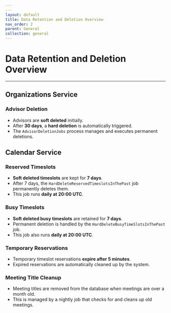 ```yaml
---
---
layout: default
title: Data Retention and Deletion Overview
nav_order: 2
parent: General
collection: general
---
```


# Data Retention and Deletion Overview

---

## Organizations Service

### Advisor Deletion

- Advisors are **soft deleted** initially.
- After **30 days**, a **hard deletion** is automatically triggered.
- The `AdvisorDeletionJobs` process manages and executes permanent deletions.

## Calendar Service

### Reserved Timeslots

- **Soft deleted timeslots** are kept for **7 days**.
- After 7 days, the `HardDeleteReservedTimeslotsInThePast` job permanently deletes them.
- This job runs **daily at 20:00 UTC**.

### Busy Timeslots

- **Soft deleted busy timeslots** are retained for **7 days**.
- Permanent deletion is handled by the `HardDeleteBusyTimeSlotsInThePast` job.
- This job also runs **daily at 20:00 UTC**.

### Temporary Reservations

- Temporary timeslot reservations **expire after 5 minutes**.
- Expired reservations are automatically cleaned up by the system.

### Meeting Title Cleanup

- Meeting titles are removed from the database when meetings are over a month old.
- This is managed by a nightly job that checks for and cleans up old meetings.
